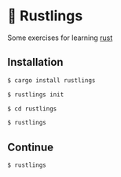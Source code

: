 #  Rustlings

Some exercises for learning [rust](https://www.rust-lang.org/learn)

## Installation
```sh
$ cargo install rustlings
```
```sh
$ rustlings init
```
```sh
$ cd rustlings
```
```sh
$ rustlings
```

## Continue
```sh
$ rustlings
```
